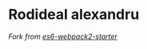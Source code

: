 # Rodideal alexandru 


*Fork from [es6-webpack2-starter](https://github.com/micooz/es6-webpack2-starter)*